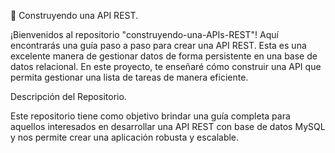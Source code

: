🚀 Construyendo una API REST.

¡Bienvenidos al repositorio "construyendo-una-APIs-REST"! Aquí encontrarás una guía paso a paso para crear una API REST. Esta es una excelente manera de gestionar datos de forma persistente en una base de datos relacional. En este proyecto, te enseñaré cómo construir una API que permita gestionar una lista de tareas de manera eficiente.


Descripción del Repositorio.


Este repositorio tiene como objetivo brindar una guía completa para aquellos interesados en desarrollar una API REST con base de datos MySQL y nos permite crear una aplicación robusta y escalable.
